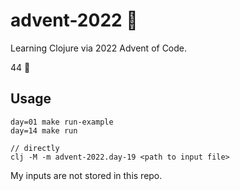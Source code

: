# advent-2022 🎄

Learning Clojure via 2022 Advent of Code.

44 🌟

## Usage
```
day=01 make run-example
day=14 make run

// directly
clj -M -m advent-2022.day-19 <path to input file>
```

My inputs are not stored in this repo.
